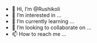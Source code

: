 - 👋 Hi, I’m @Rushikoli
- 👀 I’m interested in ...
- 🌱 I’m currently learning ...
- 💞️ I’m looking to collaborate on ...
- 📫 How to reach me ...

<!---
Rushikoli/Rushikoli is a ✨ special ✨ repository because its `README.md` (this file) appears on your GitHub profile.
You can click the Preview link to take a look at your changes.
--->
